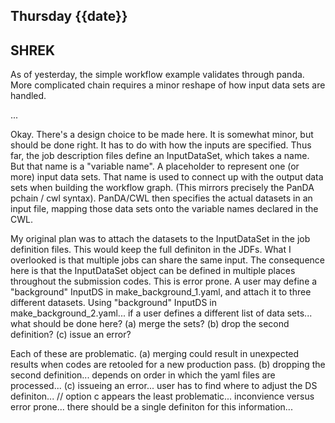 ## Thursday {{date}}

SHREK
---

As of yesterday, the simple workflow example validates through panda.  More complicated chain requires a minor reshape of how input data sets are handled.

...

Okay.  There's a design choice to be made here.  It is somewhat minor, but should be done right.  It has to do with how the inputs are specified.  Thus far, the job description files define an InputDataSet, which takes a name.  But that name is a "variable name".  A placeholder to represent one (or more) input data sets.  That name is used to connect up with the output data sets when building the workflow graph.  (This mirrors precisely the PanDA pchain / cwl syntax).  PanDA/CWL then specifies the actual datasets in an input file, mapping those data sets onto the variable names declared in the CWL.

My original plan was to attach the datasets to the InputDataSet in the job definition files.  This would keep the full definiton in the JDFs.  What I overlooked is that multiple jobs can share the same input.  The consequence here is that the InputDataSet object can be defined in multiple places throughout the submission codes.   This is  error prone.  A user may define a "background" InputDS in make_background_1.yaml, and attach it to three different datasets.  Using "background" InputDS in make_background_2.yaml...  if a user defines a different list of data sets... what should be done here?  (a) merge the sets?  (b) drop the second definition?  (c) issue an error?

Each of these are problematic.  (a) merging could result in unexpected results when codes are retooled for a new production pass.  (b) dropping the second definition... depends on order in which the yaml files are processed... (c) issueing an error... user has to find where to adjust the DS definiton...  // option c appears the least problematic... inconvience versus error prone...  there should be a single definiton for this information...

